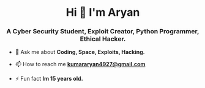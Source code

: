 <h1 align="center">Hi 👋 I'm Aryan</h1>
<h3 align="center">A Cyber Security Student, Exploit Creator, Python Programmer, Ethical Hacker.</h3>

- 💬 Ask me about **Coding, Space, Exploits, Hacking.**

- 📫 How to reach me **kumararyan4927@gmail.com**

- ⚡ Fun fact **Im 15 years old.**


